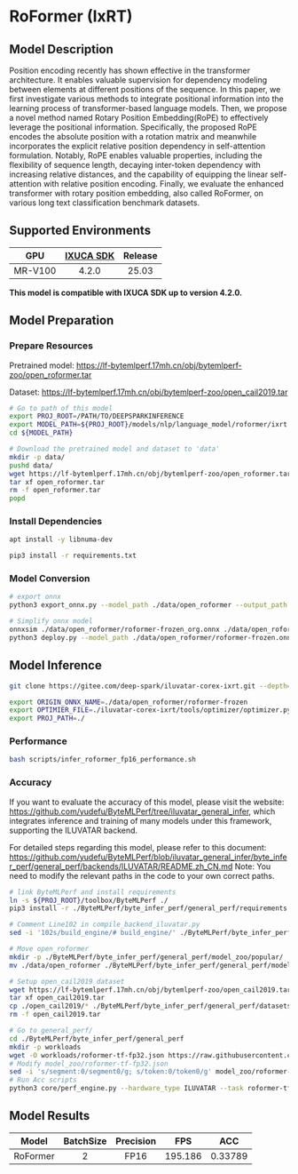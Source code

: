 # RoFormer (IxRT)

## Model Description

Position encoding recently has shown effective in the transformer architecture. It enables valuable supervision for
dependency modeling between elements at different positions of the sequence. In this paper, we first investigate various
methods to integrate positional information into the learning process of transformer-based language models. Then, we
propose a novel method named Rotary Position Embedding(RoPE) to effectively leverage the positional information.
Specifically, the proposed RoPE encodes the absolute position with a rotation matrix and meanwhile incorporates the
explicit relative position dependency in self-attention formulation. Notably, RoPE enables valuable properties,
including the flexibility of sequence length, decaying inter-token dependency with increasing relative distances, and
the capability of equipping the linear self-attention with relative position encoding. Finally, we evaluate the enhanced
transformer with rotary position embedding, also called RoFormer, on various long text classification benchmark
datasets.

## Supported Environments

| GPU    | [IXUCA SDK](https://gitee.com/deep-spark/deepspark#%E5%A4%A9%E6%95%B0%E6%99%BA%E7%AE%97%E8%BD%AF%E4%BB%B6%E6%A0%88-ixuca) | Release |
| :----: | :----: | :----: |
| MR-V100 | 4.2.0     |  25.03  |

**This model is compatible with IXUCA SDK up to version 4.2.0.**

## Model Preparation

### Prepare Resources

Pretrained model: <https://lf-bytemlperf.17mh.cn/obj/bytemlperf-zoo/open_roformer.tar>

Dataset: <https://lf-bytemlperf.17mh.cn/obj/bytemlperf-zoo/open_cail2019.tar>

```bash
# Go to path of this model
export PROJ_ROOT=/PATH/TO/DEEPSPARKINFERENCE
export MODEL_PATH=${PROJ_ROOT}/models/nlp/language_model/roformer/ixrt
cd ${MODEL_PATH}

# Download the pretrained model and dataset to 'data'
mkdir -p data/
pushd data/
wget https://lf-bytemlperf.17mh.cn/obj/bytemlperf-zoo/open_roformer.tar
tar xf open_roformer.tar
rm -f open_roformer.tar
popd
```

### Install Dependencies

```bash
apt install -y libnuma-dev

pip3 install -r requirements.txt

```

### Model Conversion

```bash
# export onnx
python3 export_onnx.py --model_path ./data/open_roformer --output_path ./data/open_roformer/roformer-frozen_org.onnx

# Simplify onnx model
onnxsim ./data/open_roformer/roformer-frozen_org.onnx ./data/open_roformer/roformer-frozen.onnx
python3 deploy.py --model_path ./data/open_roformer/roformer-frozen.onnx --output_path ./data/open_roformer/roformer-frozen.onnx
```

## Model Inference

```bash
git clone https://gitee.com/deep-spark/iluvatar-corex-ixrt.git --depth=1

export ORIGIN_ONNX_NAME=./data/open_roformer/roformer-frozen
export OPTIMIER_FILE=./iluvatar-corex-ixrt/tools/optimizer/optimizer.py
export PROJ_PATH=./
```

### Performance

```bash
bash scripts/infer_roformer_fp16_performance.sh
```

### Accuracy

If you want to evaluate the accuracy of this model, please visit the website:
<https://github.com/yudefu/ByteMLPerf/tree/iluvatar_general_infer>, which integrates inference and training of many
models under this framework, supporting the ILUVATAR backend.

For detailed steps regarding this model, please refer to this document:
<https://github.com/yudefu/ByteMLPerf/blob/iluvatar_general_infer/byte_infer_perf/general_perf/backends/ILUVATAR/README.zh_CN.md>
Note: You need to modify the relevant paths in the code to your own correct paths.

```bash
# link ByteMLPerf and install requirements
ln -s ${PROJ_ROOT}/toolbox/ByteMLPerf ./
pip3 install -r ./ByteMLPerf/byte_infer_perf/general_perf/requirements.txt

# Comment Line102 in compile_backend_iluvatar.py
sed -i '102s/build_engine/# build_engine/' ./ByteMLPerf/byte_infer_perf/general_perf/backends/ILUVATAR/compile_backend_iluvatar.py

# Move open_roformer
mkdir -p ./ByteMLPerf/byte_infer_perf/general_perf/model_zoo/popular/
mv ./data/open_roformer ./ByteMLPerf/byte_infer_perf/general_perf/model_zoo/popular/

# Setup open_cail2019 dataset
wget https://lf-bytemlperf.17mh.cn/obj/bytemlperf-zoo/open_cail2019.tar
tar xf open_cail2019.tar
cp ./open_cail2019/* ./ByteMLPerf/byte_infer_perf/general_perf/datasets/open_cail2019
rm -f open_cail2019.tar

# Go to general_perf/
cd ./ByteMLPerf/byte_infer_perf/general_perf
mkdir -p workloads
wget -O workloads/roformer-tf-fp32.json https://raw.githubusercontent.com/bytedance/ByteMLPerf/refs/heads/main/byte_infer_perf/general_perf/workloads/roformer-tf-fp32.json
# Modify model_zoo/roformer-tf-fp32.json
sed -i 's/segment:0/segment0/g; s/token:0/token0/g' model_zoo/roformer-tf-fp32.json
# Run Acc scripts
python3 core/perf_engine.py --hardware_type ILUVATAR --task roformer-tf-fp32
```

## Model Results

| Model    | BatchSize | Precision | FPS     | ACC     |
| :----: | :----: | :----: | :----: | :----: |
| RoFormer | 2         | FP16      | 195.186 | 0.33789 |
